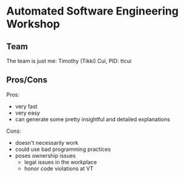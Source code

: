 # Automated Software Engineering Workshop

## Team
The team is just me: Timothy (Tikki) Cui, PID: ttcui

## Pros/Cons
Pros:
- very fast
- very easy
- can generate some pretty insightful and detailed explanations

Cons:
- doesn't necessarily work
- could use bad programming practices
- poses ownership issues
  - legal issues in the workplace
  - honor code violations at VT

